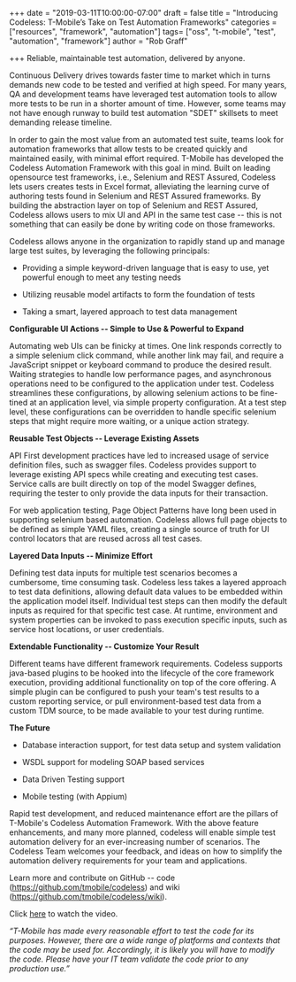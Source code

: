 +++
date = "2019-03-11T10:00:00-07:00"
draft = false
title = "Introducing Codeless: T-Mobile’s Take on Test Automation Frameworks"
categories = ["resources", "framework", "automation"]
tags= ["oss", "t-mobile", "test", "automation", "framework"]
author = "Rob Graff"

+++
Reliable, maintainable test automation, delivered by anyone.

Continuous Delivery drives towards faster time to market which in turns
demands new code to be tested and verified at high speed. For many
years, QA and development teams have leveraged test automation tools to
allow more tests to be run in a shorter amount of time. However, some
teams may not have enough runway to build test automation "SDET"
skillsets to meet demanding release timeline.

In order to gain the most value from an automated test suite, teams look
for automation frameworks that allow tests to be created quickly and
maintained easily, with minimal effort required. T-Mobile has developed
the Codeless Automation Framework with this goal in mind. Built on
leading opensource test frameworks, i.e., Selenium and REST Assured,
Codeless lets users creates tests in Excel format, alleviating the
learning curve of authoring tests found in Selenium and REST Assured
frameworks. By building the abstraction layer on top of Selenium and
REST Assured, Codeless allows users to mix UI and API in the same test
case -- this is not something that can easily be done by writing code on
those frameworks.

Codeless allows anyone in the organization to rapidly stand up and
manage large test suites, by leveraging the following principals:

-   Providing a simple keyword-driven language that is easy to use, yet
    powerful enough to meet any testing needs

-   Utilizing reusable model artifacts to form the foundation of
    tests

-   Taking a smart, layered approach to test data management

**Configurable UI Actions -- Simple to Use & Powerful to Expand**

Automating web UIs can be finicky at times. One link responds correctly
to a simple selenium click command, while another link may fail, and
require a JavaScript snippet or keyboard command to produce the desired
result. Waiting strategies to handle low performance pages, and
asynchronous operations need to be configured to the application under
test. Codeless streamlines these configurations, by allowing selenium
actions to be fine-tined at an application level, via simple property
configuration. At a test step level, these configurations can be
overridden to handle specific selenium steps that might require more
waiting, or a unique action strategy.

**Reusable Test Objects -- Leverage Existing Assets**

API First development practices have led to increased usage of service
definition files, such as swagger files. Codeless provides support to
leverage existing API specs while creating and executing test cases.
Service calls are built directly on top of the model Swagger defines,
requiring the tester to only provide the data inputs for their
transaction.

For web application testing, Page Object Patterns have long been used in
supporting selenium based automation. Codeless allows full page objects
to be defined as simple YAML files, creating a single source of truth
for UI control locators that are reused across all test cases.

**Layered Data Inputs -- Minimize Effort**

Defining test data inputs for multiple test scenarios becomes a
cumbersome, time consuming task. Codeless less takes a layered approach
to test data definitions, allowing default data values to be embedded
within the application model itself. Individual test steps can then
modify the default inputs as required for that specific test case. At
runtime, environment and system properties can be invoked to pass
execution specific inputs, such as service host locations, or user
credentials.

**Extendable Functionality -- Customize Your Result**

Different teams have different framework requirements. Codeless supports
java-based plugins to be hooked into the lifecycle of the core framework
execution, providing additional functionality on top of the core
offering. A simple plugin can be configured to push your team's test
results to a custom reporting service, or pull environment-based test
data from a custom TDM source, to be made available to your test during
runtime.

**The Future**

-   Database interaction support, for test data setup and system
    validation

-   WSDL support for modeling SOAP based services

-   Data Driven Testing support

-   Mobile testing (with Appium)


Rapid test development, and reduced maintenance effort are the pillars
of T-Mobile's Codeless Automation Framework. With the above feature
enhancements, and many more planned, codeless will enable simple test
automation delivery for an ever-increasing number of scenarios. The
Codeless Team welcomes your feedback, and ideas on how to simplify the
automation delivery requirements for your team and applications.

Learn more and contribute on GitHub -- code
(<https://github.com/tmobile/codeless>) and wiki
(<https://github.com/tmobile/codeless/wiki>).

Click [here](https://www.youtube.com/watch?v=pL3TaGzbeBY) to watch the video.  

_“T-Mobile has made every reasonable effort to test the code for its purposes.  However, there are a wide range of platforms and contexts that the code may be used for.  Accordingly, it is likely you will have to modify the code.  Please have your IT team validate the code prior to any production use.”_
